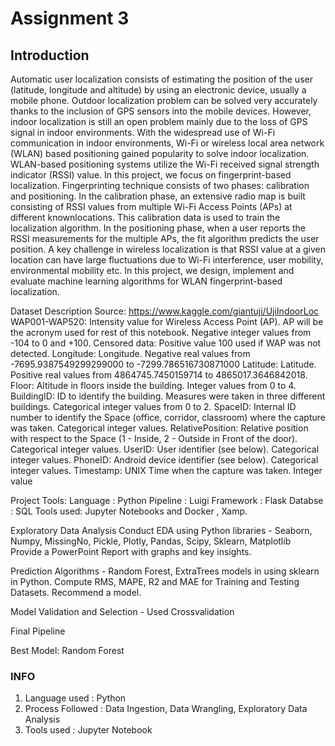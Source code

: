 # Assignment 3

## Introduction

Automatic user localization consists of estimating the position of the user (latitude, longitude and altitude) by using an electronic device, usually a mobile phone. Outdoor localization problem can be solved very accurately thanks to the inclusion of GPS sensors into the mobile devices. However, indoor localization is still an open problem mainly due to the loss of GPS signal in indoor environments. With the widespread use of Wi-Fi communication in indoor environments, Wi-Fi or wireless local area network (WLAN) based positioning gained popularity to solve indoor localization.
WLAN-based positioning systems utilize the Wi-Fi received signal strength indicator (RSSI) value. In this project, we focus on fingerprint-based localization. Fingerprinting technique consists of two phases: calibration and positioning. In the calibration phase, an extensive radio map is built consisting of RSSI values from multiple Wi-Fi Access Points (APs) at different knownlocations. This calibration data is used to train the localization algorithm. In the positioning phase, when a user reports the RSSI measurements for the multiple APs, the fit algorithm predicts the user position.
A key challenge in wireless localization is that RSSI value at a given location can have large fluctuations due to Wi-Fi interference, user mobility, environmental mobility etc. In this project, we design, implement and evaluate machine learning algorithms for WLAN fingerprint-based localization.

 
Dataset Description 
Source: https://www.kaggle.com/giantuji/UjiIndoorLoc
WAP001-WAP520: Intensity value for Wireless Access Point (AP). AP will be the acronym used for rest of this notebook. Negative integer values from -104 to 0 and +100. Censored data: Positive value 100 used if WAP was not detected.
Longitude: Longitude. Negative real values from -7695.9387549299299000 to -7299.786516730871000
Latitude: Latitude. Positive real values from 4864745.7450159714 to 4865017.3646842018.
Floor: Altitude in floors inside the building. Integer values from 0 to 4.
BuildingID: ID to identify the building. Measures were taken in three different buildings. Categorical integer values from 0 to 2.
SpaceID: Internal ID number to identify the Space (office, corridor, classroom) where the capture was taken. Categorical integer values.
RelativePosition: Relative position with respect to the Space (1 - Inside, 2 - Outside in Front of the door). Categorical integer values.
UserID: User identifier (see below). Categorical integer values.
PhoneID: Android device identifier (see below). Categorical integer values.
Timestamp: UNIX Time when the capture was taken. Integer value

Project Tools:
Language : Python 
Pipeline : Luigi
Framework : Flask
Databse : SQL
Tools used: Jupyter Notebooks and Docker , Xamp. 

Exploratory Data Analysis 
Conduct EDA using Python libraries - 
Seaborn, Numpy, MissingNo, Pickle, Plotly, Pandas, Scipy, Sklearn, Matplotlib			
Provide a PowerPoint Report with graphs and key insights. 

Prediction Algorithms -
Random Forest, ExtraTrees models in using sklearn in Python. Compute RMS, MAPE, R2 and MAE for Training and Testing Datasets. Recommend a model. 

Model Validation and Selection - Used Crossvalidation

Final Pipeline 

Best Model:
Random Forest

### INFO
1. Language used : Python
2. Process Followed : Data Ingestion, Data Wrangling, Exploratory Data Analysis
3. Tools used :  Jupyter Notebook


